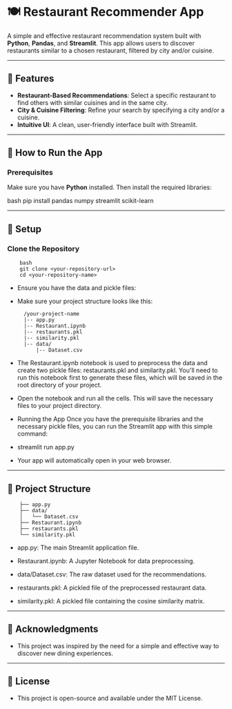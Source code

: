 # 🍽️ Restaurant Recommender App

A simple and effective restaurant recommendation system built with **Python**, **Pandas**, and **Streamlit**. This app allows users to discover restaurants similar to a chosen restaurant, filtered by city and/or cuisine.  

---

## 🌟 Features

- **Restaurant-Based Recommendations**: Select a specific restaurant to find others with similar cuisines and in the same city.  
- **City & Cuisine Filtering**: Refine your search by specifying a city and/or a cuisine.  
- **Intuitive UI**: A clean, user-friendly interface built with Streamlit.  

---

## 🚀 How to Run the App

### Prerequisites
Make sure you have **Python** installed. Then install the required libraries:

bash pip install pandas numpy streamlit scikit-learn

--- 

## 🚀 Setup

### Clone the Repository
        bash
        git clone <your-repository-url>
        cd <your-repository-name>

* Ensure you have the data and pickle files:

* Make sure your project structure looks like this:

        /your-project-name
        |-- app.py
        |-- Restaurant.ipynb
        |-- restaurants.pkl
        |-- similarity.pkl        
        |-- data/
            |-- Dataset.csv

* The Restaurant.ipynb notebook is used to preprocess the data and create two pickle files: restaurants.pkl and similarity.pkl. You'll need to run this notebook first to generate these files, which will be saved in the root directory of your project.

* Open the notebook and run all the cells. This will save the necessary files to your project directory.

 * Running the App
Once you have the prerequisite libraries and the necessary pickle files, you can run the Streamlit app with this simple command:

* streamlit run app.py

* Your app will automatically open in your web browser.

---

## 📂 Project Structure

        ├── app.py
        ├── data/
        │   └── Dataset.csv
        ├── Restaurant.ipynb
        ├── restaurants.pkl
        └── similarity.pkl

* app.py: The main Streamlit application file.

* Restaurant.ipynb: A Jupyter Notebook for data preprocessing.

* data/Dataset.csv: The raw dataset used for the recommendations.

* restaurants.pkl: A pickled file of the preprocessed restaurant data.

* similarity.pkl: A pickled file containing the cosine similarity matrix.

---

## 🙏 Acknowledgments
* This project was inspired by the need for a simple and effective way to discover new dining experiences.

---

## 📝 License
* This project is open-source and available under the MIT License.

